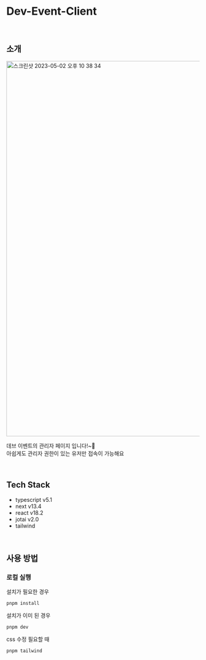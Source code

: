 # Dev-Event-Client

<br/>

<h2>소개</h2>
<img width="980" alt="스크린샷 2023-05-02 오후 10 38 34" src="https://user-images.githubusercontent.com/39582981/235683244-d5421502-2723-4f76-8818-f610d67ac654.png">

<p>데브 이벤트의 관리자 페이지 입니다!~🎈<br/>
아쉽게도 관리자 권한이 있는 유저만 접속이 가능해요
</p>

<br/>

<h2>Tech Stack</h2>
<ul>
<li> typescript v5.1</li>
<li> next v13.4</li>
<li> react v18.2</li>
<li> jotai v2.0</li>
<li> tailwind</li>
</ul>

<br/>

<h2>사용 방법</h2>
<h3>로컬 실행</h3>

설치가 필요한 경우

```shell
pnpm install
```

설치가 이미 된 경우

```shell
pnpm dev
```

css 수정 필요할 때

```shell
pnpm tailwind
```
